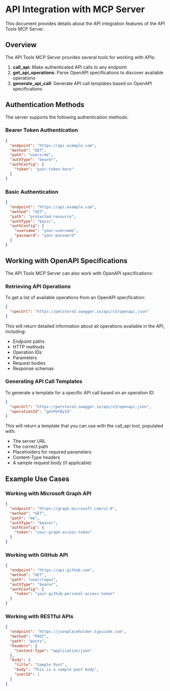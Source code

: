 # API Integration with MCP Server

This document provides details about the API integration features of the API Tools MCP Server.

## Overview

The API Tools MCP Server provides several tools for working with APIs:

1. **call_api**: Make authenticated API calls to any endpoint
2. **get_api_operations**: Parse OpenAPI specifications to discover available operations
3. **generate_api_call**: Generate API call templates based on OpenAPI specifications

## Authentication Methods

The server supports the following authentication methods:

### Bearer Token Authentication

```json
{
  "endpoint": "https://api.example.com",
  "method": "GET",
  "path": "users/me",
  "authType": "bearer",
  "authConfig": {
    "token": "your-token-here"
  }
}
```

### Basic Authentication

```json
{
  "endpoint": "https://api.example.com",
  "method": "GET",
  "path": "protected-resource",
  "authType": "basic", 
  "authConfig": {
    "username": "your-username",
    "password": "your-password"
  }
}
```

## Working with OpenAPI Specifications

The API Tools MCP Server can also work with OpenAPI specifications:

### Retrieving API Operations

To get a list of available operations from an OpenAPI specification:

```json
{
  "specUrl": "https://petstore3.swagger.io/api/v3/openapi.json"
}
```

This will return detailed information about all operations available in the API, including:

- Endpoint paths
- HTTP methods
- Operation IDs
- Parameters
- Request bodies
- Response schemas

### Generating API Call Templates

To generate a template for a specific API call based on an operation ID:

```json
{
  "specUrl": "https://petstore3.swagger.io/api/v3/openapi.json",
  "operationId": "getPetById"
}
```

This will return a template that you can use with the call_api tool, populated with:

- The server URL
- The correct path
- Placeholders for required parameters
- Content-Type headers
- A sample request body (if applicable)

## Example Use Cases

### Working with Microsoft Graph API

```json
{
  "endpoint": "https://graph.microsoft.com/v1.0",
  "method": "GET",
  "path": "me",
  "authType": "bearer",
  "authConfig": {
    "token": "your-graph-access-token"
  }
}
```

### Working with GitHub API

```json
{
  "endpoint": "https://api.github.com",
  "method": "GET",
  "path": "user/repos",
  "authType": "bearer",
  "authConfig": {
    "token": "your-github-personal-access-token"
  }
}
```

### Working with RESTful APIs

```json
{
  "endpoint": "https://jsonplaceholder.typicode.com",
  "method": "POST",
  "path": "posts",
  "headers": {
    "Content-Type": "application/json"
  },
  "body": {
    "title": "Sample Post",
    "body": "This is a sample post body",
    "userId": 1
  }
}
```
